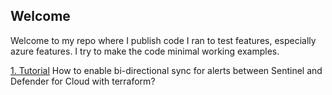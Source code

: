 ## Welcome

Welcome to my repo where I publish code I ran to test features, especially azure features. I try to make the code minimal working examples.

[1. Tutorial](samples/1_defender_bidirectional_sync.md) How to enable bi-directional sync for alerts between Sentinel and Defender for Cloud with terraform? 
